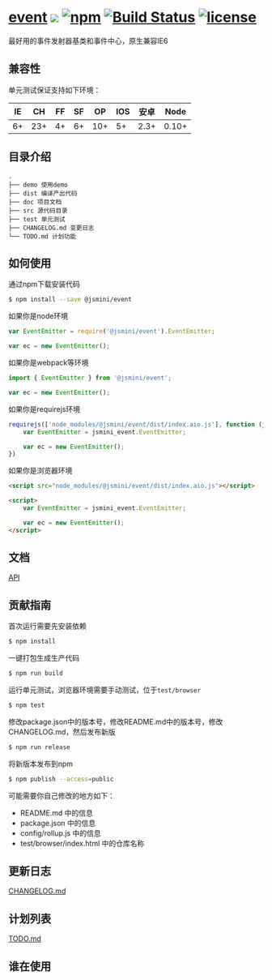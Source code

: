 # [event](https://github.com/jsmini/event) [![](https://img.shields.io/badge/Powered%20by-jslib%20base-brightgreen.svg)](https://github.com/yanhaijing/jslib-base) [![npm](https://img.shields.io/badge/npm-0.6.0-orange.svg)](https://www.npmjs.com/package/@jsmini/event) [![Build Status](https://travis-ci.org/jsmini/event.svg?branch=master)](https://travis-ci.org/jsmini/event) [![license](https://img.shields.io/badge/license-MIT-blue.svg)](https://github.com/jsmini/event/blob/master/LICENSE)
最好用的事件发射器基类和事件中心，原生兼容IE6

## 兼容性
单元测试保证支持如下环境：

| IE   | CH   | FF   | SF   | OP   | IOS  | 安卓   | Node  |
| ---- | ---- | ---- | ---- | ---- | ---- | ---- | ----- |
| 6+   | 23+  | 4+   | 6+   | 10+  | 5+   | 2.3+ | 0.10+ |

## 目录介绍

```
.
├── demo 使用demo
├── dist 编译产出代码
├── doc 项目文档
├── src 源代码目录
├── test 单元测试
├── CHANGELOG.md 变更日志
└── TODO.md 计划功能
```

## 如何使用
通过npm下载安装代码

```bash
$ npm install --save @jsmini/event
```

如果你是node环境

```js
var EventEmitter = require('@jsmini/event').EventEmitter;

var ec = new EventEmitter();
```

如果你是webpack等环境

```js
import { EventEmitter } from '@jsmini/event';

var ec = new EventEmitter();
```

如果你是requirejs环境

```js
requirejs(['node_modules/@jsmini/event/dist/index.aio.js'], function (jsmini_event) {
    var EventEmitter = jsmini_event.EventEmitter;

    var ec = new EventEmitter();
})
```

如果你是浏览器环境

```html
<script src="node_modules/@jsmini/event/dist/index.aio.js"></script>

<script>
    var EventEmitter = jsmini_event.EventEmitter;

    var ec = new EventEmitter();
</script>
```

## 文档
[API](https://github.com/jsmini/event/blob/master/doc/api_CN.md)

## 贡献指南
首次运行需要先安装依赖

```bash
$ npm install
```

一键打包生成生产代码

```bash
$ npm run build
```

运行单元测试，浏览器环境需要手动测试，位于`test/browser`

```bash
$ npm test
```

修改package.json中的版本号，修改README.md中的版本号，修改CHANGELOG.md，然后发布新版

```bash
$ npm run release
```

将新版本发布到npm

```bash
$ npm publish --access=public
```

可能需要你自己修改的地方如下：

- README.md 中的信息
- package.json 中的信息
- config/rollup.js 中的信息
- test/browser/index.html 中的仓库名称

## 更新日志
[CHANGELOG.md](https://github.com/jsmini/event/blob/master/CHANGELOG_CN.md)

## 计划列表
[TODO.md](https://github.com/jsmini/event/blob/master/TODO.md)

## 谁在使用
